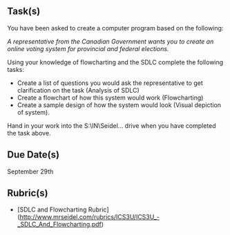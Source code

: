 Task(s)
-------
You have been asked to create a computer program based on the following:

_A representative from the Canadian Government wants you to create an online voting system for provincial and federal elections._

Using your knowledge of flowcharting and the SDLC complete the following tasks:
* Create a list of questions you would ask the representative to get clarification on the task (Analysis of SDLC)
* Create a flowchart of how this system would work (Flowcharting)
* Create a sample design of how the system would look (Visual depiction of system).

Hand in your work into the S:\IN\Seidel\... drive when you have completed the task above.

Due Date(s)
-----------
September 29th


Rubric(s)
---------
* [SDLC and Flowcharting Rubric] (http://www.mrseidel.com/rubrics/ICS3U/ICS3U_-_SDLC_And_Flowcharting.pdf)